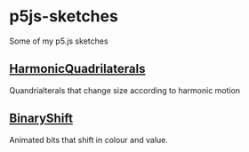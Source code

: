 # p5js-sketches
Some of my p5.js sketches 

## [HarmonicQuadrilaterals](https://amriarshad.github.io/p5js-sketches/src/HarmonicQuadrilaterals/index)
Quandrialterals that change size according to harmonic motion

## [BinaryShift](https://amriarshad.github.io/p5js-sketches/src/BinaryShift/index)
Animated bits that shift in colour and value.
